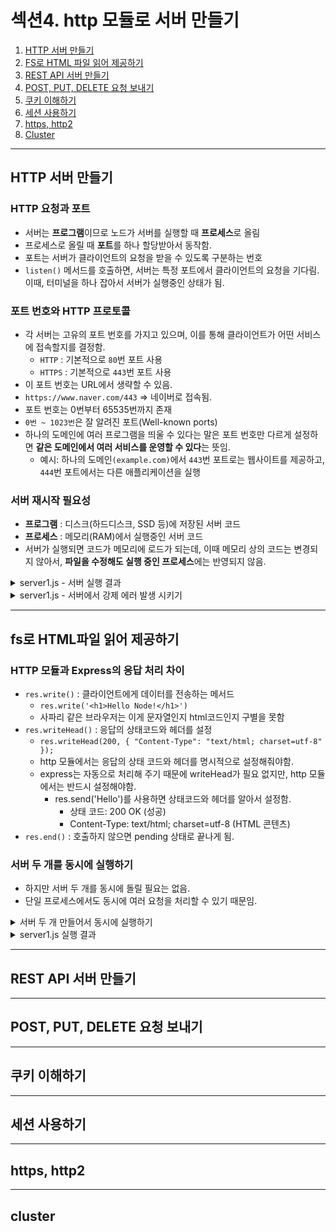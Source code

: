 # 섹션4. http 모듈로 서버 만들기

1. [HTTP 서버 만들기](#http-서버-만들기)
2. [FS로 HTML 파일 읽어 제공하기](#fs로-html파일-읽어-제공하기)
3. [REST API 서버 만들기](#rest-api-서버-만들기)
4. [POST, PUT, DELETE 요청 보내기](#post-put-delete-요청-보내기)
5. [쿠키 이해하기](#쿠키-이해하기)
6. [세션 사용하기](#세션-사용하기)
7. [https, http2](#https-http2)
8. [Cluster](#cluster)

---

## HTTP 서버 만들기

### HTTP 요청과 포트
- 서버는 <b>프로그램</b>이므로 노드가 서버를 실행할 때 <b>프로세스</b>로 올림
- 프로세스로 올릴 때 <b>포트</b>를 하나 할당받아서 동작함. 
- 포트는 서버가 클라이언트의 요청을 받을 수 있도록 구분하는 번호
- `listen()` 메서드를 호출하면, 서버는 특정 포트에서 클라이언트의 요청을 기다림. 이때, 터미널을 하나 잡아서 서버가 실행중인 상태가 됨.

### 포트 번호와 HTTP 프로토콜
- 각 서버는 고유의 포트 번호를 가지고 있으며, 이를 통해 클라이언트가 어떤 서비스에 접속할지를 결정함.
    - `HTTP` : 기본적으로 `80`번 포트 사용
    - `HTTPS` : 기본적으로 `443`번 포트 사용
- 이 포트 번호는 URL에서 생략할 수 있음.
- `https://www.naver.com/443` => 네이버로 접속됨.
- 포트 번호는 0번부터 65535번까지 존재
- `0번 ~ 1023번`은 잘 알려진 포트(Well-known ports)
- 하나의 도메인에 여러 프로그램을 띄울 수 있다는 말은 포트 번호만 다르게 설정하면 <b>같은 도메인에서 여러 서비스를 운영할 수 있다</b>는 뜻임.
    - 예시: 하나의 도메인`(example.com)`에서 `443`번 포트로는 웹사이트를 제공하고, `444`번 포트에서는 다른 애플리케이션을 실행

###  서버 재시작 필요성

- <b>프로그램</b> : 디스크(하드디스크, SSD 등)에 저장된 서버 코드
- <b>프로세스</b> : 메모리(RAM)에서 실행중인 서버 코드
- 서버가 실행되면 코드가 메모리에 로드가 되는데, 이때 메모리 상의 코드는 변경되지 않아서, <b>파일을 수정해도 실행 중인 프로세스</b>에는 반영되지 않음.

<details>
<summary>server1.js - 서버 실행 결과</summary>

| 터미널에서 실행 | 실행 결과 |
|----------------|----------|
| ![image](https://github.com/user-attachments/assets/0252d461-c141-44b8-9768-b330e022af0b) | ![image](https://github.com/user-attachments/assets/786d411f-1197-49d7-aba0-461def2cf07c) |

</details>
<details>
<summary>server1.js - 서버에서 강제 에러 발생 시키기</summary>

![image](https://github.com/user-attachments/assets/94a571bd-0003-43b7-9612-92539897406b)

</details>

---

## fs로 HTML파일 읽어 제공하기

### HTTP 모듈과 Express의 응답 처리 차이
- `res.write()` : 클라이언트에게 데이터를 전송하는 메서드
    - `res.write('<h1>Hello Node!</h1>')`
    - 사파리 같은 브라우저는 이게 문자열인지 html코드인지 구별을 못함
- `res.writeHead()` : 응답의 상태코드와 헤더를 설정
    - `res.writeHead(200, { "Content-Type": "text/html; charset=utf-8" });`
    - http 모듈에서는 응답의 상태 코드와 헤더를 명시적으로 설정해줘야함.
    - express는 자동으로 처리해 주기 때문에 writeHead가 필요 없지만, http 모듈에서는 반드시 설정해야함.
        - res.send('Hello')를 사용하면 상태코드와 헤더를 알아서 설정함.
            - 상태 코드: 200 OK (성공)
            - Content-Type: text/html; charset=utf-8 (HTML 콘텐츠)
- `res.end()` : 호출하지 않으면 pending 상태로 끝나게 됨.

### 서버 두 개를 동시에 실행하기
- 하지만 서버 두 개를 동시에 돌릴 필요는 없음. 
- 단일 프로세스에서도 동시에 여러 요청을 처리할 수 있기 때문임.

<details>
<summary>서버 두 개 만들어서 동시에 실행하기</summary>

```
const http = require("http");
const fs = requrie("fs");

const server = http
  .createServer((req, res) => {
    res.writeHead(200, { "Content-Type": "text/html; charset=utf-8" });
    res.write("<h1>Hello Node!</h1>");
    res.write("<p>Hello server</p>");
    res.end("<p>Hello Zerocho</p>");
  })
  .listen(8080);
server.on("listening", () => {
  console.log(`8080번 포트에서 서버 대기 중입니다.`);
});
server.on("error", (error) => {
  console.error(error);
});

const server1 = http
  .createServer((req, res) => {
    res.writeHead(200, { "Content-Type": "text/html; charset=utf-8" });
    res.write("<h1>Hello Node!</h1>");
    res.write("<p>Hello server</p>");
    res.end("<p>Hello Zerocho</p>");
  })
  .listen(8081);
server.on("listening", () => {
  console.log(`8081번 포트에서 서버 대기 중입니다.`);
});
```

![image](https://github.com/user-attachments/assets/55838522-c763-4ea0-9141-84d42758cd1b)

</details>

<details>
<summary>server1.js 실행 결과</summary>

![image](https://github.com/user-attachments/assets/4a5dff24-220b-42d0-8d1c-278736c89e5e)

</details>

---

## REST API 서버 만들기

---

## POST, PUT, DELETE 요청 보내기

---

## 쿠키 이해하기

---

## 세션 사용하기

---

## https, http2

---

## cluster

